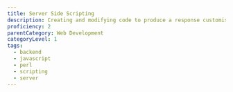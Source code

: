 ```yaml
---
title: Server Side Scripting
description: Creating and modifying code to produce a response customised for each user’s request to a website.
proficiency: 2
parentCategory: Web Development
categoryLevel: 1
tags:
  - backend
  - javascript
  - perl
  - scripting
  - server
---
```

